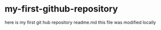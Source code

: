 # my-first-github-repository
here is my first git hub repository
readme.md this file was modified locally
